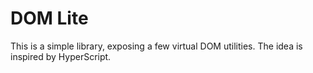 # DOM Lite

This is a simple library, exposing a few virtual DOM utilities. The idea is inspired by HyperScript. 
